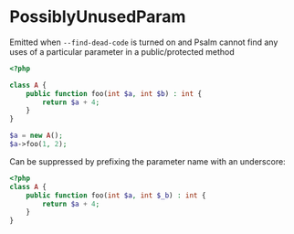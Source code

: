 # PossiblyUnusedParam

Emitted when `--find-dead-code` is turned on and Psalm cannot find any uses of a particular parameter in a public/protected method

```php
<?php

class A {
    public function foo(int $a, int $b) : int {
        return $a + 4;
    }
}

$a = new A();
$a->foo(1, 2);
```

Can be suppressed by prefixing the parameter name with an underscore:

```php
<?php
class A {
    public function foo(int $a, int $_b) : int {
        return $a + 4;
    }
}
```

